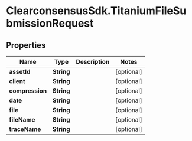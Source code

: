 # ClearconsensusSdk.TitaniumFileSubmissionRequest

## Properties

Name | Type | Description | Notes
------------ | ------------- | ------------- | -------------
**assetId** | **String** |  | [optional] 
**client** | **String** |  | [optional] 
**compression** | **String** |  | [optional] 
**date** | **String** |  | [optional] 
**file** | **String** |  | [optional] 
**fileName** | **String** |  | [optional] 
**traceName** | **String** |  | [optional] 


